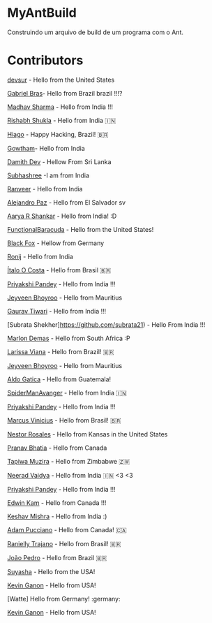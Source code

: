 ﻿# MyAntBuild
Construindo um arquivo de build de um programa com o Ant.

# Contributors

[devsur](https://github.com/devsur) - Hello from the United States

[Gabriel Bras](https://github.com/Hematohpagus)- Hello from Brazil brazil !!!?

[Madhav Sharma](https://github.com/madhavsharma1808) - Hello from India !!!

[Rishabh Shukla](https://github.com/bazinga25) - Hello from India 🇮🇳

[Hiago](https://github.com/hiagop) - Happy Hacking, Brazil! :brazil: 

[Gowtham](https://github.com/gowtham1997)- Hello from India

[Damith Dev](https://github.com/damithdev) - Hellow From Sri Lanka

[Subhashree](https://github.com/shree4) -I am from India

[Ranveer](https://github.com/RanveerSinghKhattra) - Hello from India

[Alejandro Paz](https://github.com/alepaz) - Hello from El Salvador sv

[Aarya R Shankar](http://github.com/arulzz) - Hello from India! :D

[FunctionalBaracuda](https://github.com/FunctionalBarracuda) - Hello from the United States!

[Black Fox](https://github.com/BlackFox1197) - Hellow from Germany

[Ronij](https://github.com/181514912) - Hello from India

[Ítalo O Costa](https://github.com/italo48) - Hello from Brasil :brazil:

[Priyakshi Pandey](https://github.com/priyakshipandey) - Hello from India !!!

[Jeyveen Bhoyroo](https://github.com/Jeyveen7) - Hello from Mauritius

[Gaurav Tiwari](https://github.com/vivante) - Hello from India !!!

[Subrata Shekher]https://github.com/subrata21) - Hello From India !!!

[Marlon Demas](https://github.com/MarlonDemas) - Hello from South Africa :P

[Larissa Viana](https://github.com/larissanv) - Hello from Brazil! :brazil:

[Jeyveen Bhoyroo](https://github.com/Jeyveen7) - Hello from Mauritius

[Aldo Gatica](https://github.com/aldogatica123) - Hello from Guatemala!

[SpiderManAvanger](https://github.com/SpiderManAvanger) - Hello from India :india:

[Priyakshi Pandey](https://github.com/priyakshipandey) - Hello from India !!!

[Marcus Vinicius](https://github.com/MarkTremblay) - Hello from Brasil! :brazil:

[Nestor Rosales](https://github.com/nessross77) - Hello from Kansas in the United States

[Pranav Bhatia](https://github.com/PranavBhatia) - Hello from Canada

[Tapiwa Muzira](https://github.com/mbadaz) - Hello from Zimbabwe :zimbabwe:

[Neerad Vaidya](https://github.com/nsvaidya) - Hello from India :india: <3 <3

[Priyakshi Pandey](https://github.com/priyakshipandey) - Hello from India !!!

[Edwin Kam](https://github.com/imedqq) - Hello from Canada !!!

[Keshav Mishra](https://github.com/keshumania) - Hello from India :)

[Adam Pucciano](https://github.com/Pooch11) - Hello from Canada! :canada:

[Ranielly Trajano](https://github.com/TrajanoRanielly) - Hello from Brasil! :brazil:

[João Pedro](https://github.com/jpedrinhoxd) - Hello from Brazil :brazil:

[Suyasha](https://github.com/suyasha0) - Hello from the USA!

[Kevin Ganon](https://github.com/kevgannon) - Hello from USA!

[Watte] Hello from Germany! :germany:  

[Kevin Ganon](https://github.com/kevgannon) - Hello from USA! 

